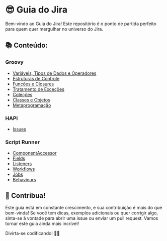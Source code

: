 # 😎 Guia do Jira 

Bem-vindo ao Guia do Jira! Este repositório é o ponto de partida perfeito para quem quer mergulhar no universo do Jira. 

## 📚 Conteúdo:

### Groovy

- [Variáveis, Tipos de Dados e Operadores](./Groovy/Variáveis,%20Tipos%20de%20Dados%20e%20Operadores.md)
- [Estruturas de Controle](./Groovy/Estruturas%20de%20Controle.md)
- [Funções e Closures](./Groovy/Funções%20e%20Closures.md)
- [Tratamento de Exceções](./Groovy/Tratamento%20de%20Exceções.md)
- [Coleções](./Groovy/Coleções.md)
- [Classes e Objetos](./Groovy/Classes%20e%20Objetos.md)
- [Metaprogramação](./Groovy/Metaprogramação.md)


### HAPI

- [Issues](Issues.md)
### Script Runner


- [ComponentAccessor](./Scriptrunner/ComponentAccessor.md)
- [Fields](./Scriptrunner/Fields.md)
- [Listeners](./Scriptrunner/Listeners.md)
- [Workflows](./Scriptrunner/Workflows.md)
- [Jobs](./Scriptrunner/Jobs.md)
- [Behaviours](./Scriptrunner/Behaviours.md)

## 🤝 Contribua!

Este guia está em constante crescimento, e sua contribuição é mais do que bem-vinda! Se você tem dicas, exemplos adicionais ou quer corrigir algo, sinta-se à vontade para abrir uma issue ou enviar um pull request. Vamos tornar este guia ainda mais incrível!

Divirta-se codificando! 🚀✨